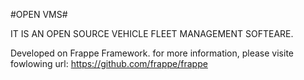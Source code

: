 #OPEN VMS#

IT IS AN OPEN SOURCE VEHICLE FLEET MANAGEMENT SOFTEARE.

Developed on Frappe Framework.
for more information, please visite fowlowing url:
https://github.com/frappe/frappe
